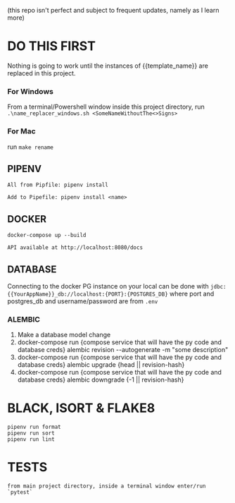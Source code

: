 (this repo isn't perfect and subject to frequent updates, namely as I learn more)

# DO THIS FIRST
Nothing is going to work until the instances of {{template_name}} are replaced in this project.
### For Windows
From a terminal/Powershell window inside this project directory, run `.\name_replacer_windows.sh <SomeNameWithoutThe<>Signs>`
### For Mac
run `make rename`

## PIPENV
``All from Pipfile: pipenv install``

``Add to Pipefile: pipenv install <name>``

## DOCKER
``docker-compose up --build``

``API available at http://localhost:8080/docs``

## DATABASE

Connecting to the docker PG instance on your local can be done with 
`jdbc:{{YourAppName}}_db://localhost:{PORT}:{POSTGRES_DB}` where port and postgres_db and username/password are from `.env`
### ALEMBIC

1. Make a database model change
2. docker-compose run {compose service that will have the py code and database creds} alembic revision --autogenerate -m "some description"
3. docker-compose run {compose service that will have the py code and database creds} alembic upgrade {head || revision-hash}
4. docker-compose run {compose service that will have the py code and database creds} alembic downgrade {-1 || revision-hash}


# BLACK, ISORT & FLAKE8
```
pipenv run format
pipenv run sort
pipenv run lint
```

# TESTS
```
from main project directory, inside a terminal window enter/run `pytest`
```